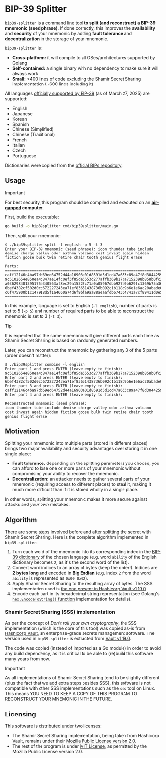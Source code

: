 # BIP-39 Splitter

`bip39-splitter` is a command line tool **to split (and reconstruct) a BIP-39 mnemonic (seed phrase)**. If done
correctly, this improves the **availability** and **security** of your mnemonic by adding **fault tolerance** and
**decentralization** in the storage of your mnemonic.

`bip39-splitter` is:
* **Cross-platform:** it will compile to all OSes/architectures supported by Golang
* **Self-contained:** a single binary with no dependency to make sure it will always work
* **Small:** <400 lines of code excluding the Shamir Secret Sharing implementation (~600 lines including it)

All languages
[officially supported by BIP-39](https://github.com/bitcoin/bips/blob/master/bip-0039/bip-0039-wordlists.md) (as of
March 27, 2025) are supported:
* English
* Japanese
* Korean
* Spanish
* Chinese (Simplified)
* Chinese (Traditional)
* French
* Italian
* Czech
* Portuguese

Dictionaries were copied from the [official BIPs repository](https://github.com/bitcoin/bips/tree/master/bip-0039).

## Usage
> [!IMPORTANT]  
> For best security, this program should be compiled and executed on an
> **[air-gapped](https://en.wikipedia.org/wiki/Air_gap_(networking)) computer**.

First, build the executable:
```bash
go build -o bip39splitter cmd/bip39splitter/main.go
```

Then, split your mnemonic:
```text
$ ./bip39splitter split -l english -p 5 -t 3
Enter your BIP-39 mnemonic (seed phrase): icon thunder tube include demise charge valley odor asthma volcano cost invest again hidden fiction goose bulk twin retire chair tooth genius flight erase

Parts:
==================================================================================================
caff12146c4ba97dd69ed64752d44a16903a01d8591d5d1cd47a653c89a47f8d3044259c0f993122786178f58f7d434cd9
9c5102654e850ea4c847ae14fc0ef3f85de3553d277affb369b17ca7152398b858b0fc276d3669908b4f0e07cd98be581b
a036298481395175e340563af8ec29a15327c71a0a05967dbb927a0b629fc1369b75a3686302e44487ffaeb632dd7eec6b
6bef4382cf502d0cc672227243ea71ef83661438736b092c1b118d9b6e1e6ac20abade05ecb22cf0e4a5dab7704fe3ede5
c6f475900b1c147918d5f1a4660a74d6f9bfa9aa88aeaafdb674354741a7cf89411d0e596c0723394d1a96dc8d47da8bcb
==================================================================================================
```
In this example, language is set to English (`-l english`), number of parts is set to 5 (`-p 5`) and number of required
parts to be able to reconstruct the mnemonic is set to 3 (`-t 3`).

> [!TIP]
> It is expected that the same mnemonic will give different parts each time as Shamir Secret Sharing is based on
> randomly generated numbers.

Later, you can reconstruct the mnemonic by gathering any 3 of the 5 parts (order doesn't matter):
```text
$ ./bip39splitter combine -l english
Enter part 1 and press ENTER (leave empty to finish): 9c5102654e850ea4c847ae14fc0ef3f85de3553d277affb369b17ca7152398b858b0fc276d3669908b4f0e07cd98be581b
Enter part 2 and press ENTER (leave empty to finish): 6bef4382cf502d0cc672227243ea71ef83661438736b092c1b118d9b6e1e6ac20abade05ecb22cf0e4a5dab7704fe3ede5
Enter part 3 and press ENTER (leave empty to finish): caff12146c4ba97dd69ed64752d44a16903a01d8591d5d1cd47a653c89a47f8d3044259c0f993122786178f58f7d434cd9
Enter part 4 and press ENTER (leave empty to finish):

Reconstructed mnemonic (seed phrase):
icon thunder tube include demise charge valley odor asthma volcano cost invest again hidden fiction goose bulk twin retire chair tooth genius flight erase
```

## Motivation
Splitting your mnemonic into multiple parts (stored in different places) brings two major availability and security
advantages over storing it in one single place:
* **Fault tolerance:** depending on the splitting parameters you choose, you can afford to lose one or more parts of
  your mnemonic without compromising your ability to recover the mnemonic.
* **Decentralization:** an attacker needs to gather several parts of your mnemonic (requiring access to different
  places) to steal it, making it much more difficult than if it is stored wholly in a single place.

In other words, splitting your mnemonic makes it more secure against attacks and _your own_ mistakes.

## Algorithm
There are some steps involved before and after splitting the secret with Shamir Secret Sharing. Here is the complete
algorithm implemented in `bip39-splitter`:
1. Turn each word of the mnemonic into its corresponding index in the
   [BIP-39 dictionary](https://github.com/bitcoin/bips/tree/master/bip-0039) of the chosen language (e.g. word `ability`
   of the English dictionary becomes `2`, as it's the second word of the list).
2. Convert word indices to an array of bytes (keep the order!). Indices are **2 bytes long** and encoded in **Big
   Endian** (e.g. index `2` from the word `ability` is represented as `0x00 0x02`).
3. Apply Shamir Secret Sharing to the resulting array of bytes. The SSS implementation used is [the one present in
   Hashicorp Vault v1.19.0](https://github.com/hashicorp/vault/blob/v1.19.0/shamir/shamir.go).
4. Encode each part in its hexadecimal string representation (see Golang's
   [`hex.EncodeToString()` function](https://pkg.go.dev/encoding/hex#EncodeToString) implementation for details).

### Shamir Secret Sharing (SSS) implementation
As per the concept of _Don't roll your own cryptography_, the SSS implementation (which is the core of this tool) was
copied as-is from [Hashicorp Vault](https://www.vaultproject.io/), an enterprise-grade secrets management software. The
version used in `bip39-splitter` is extracted from
[Vault v1.19.0](https://github.com/hashicorp/vault/blob/v1.19.0/shamir/shamir.go).

The code was copied (instead of imported as a Go module) in order to avoid any build dependency, as it is critical to be
able to (re)build this software many years from now.

> [!IMPORTANT]
> As all implementations of Shamir Secret Sharing tend to be slightly different (plus the fact that we add extra steps
> besides SSS), this software is not compatible with other SSS implementations such as the `sss` tool on Linux. This
> means YOU NEED TO KEEP A COPY OF THIS PROGRAM TO RECONSTRUCT YOUR MNEMONIC IN THE FUTURE.

## Licensing
This software is distributed under two licenses:
* The Shamir Secret Sharing implementation, being taken from Hashicorp Vault, remains under their
  [Mozilla Public License version 2.0](pkg/shamir/LICENSE).
* The rest of the program is under [MIT License](LICENSE), as permitted by the Mozilla Public License version 2.0.
